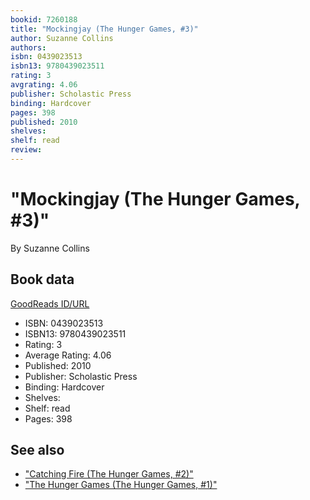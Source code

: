 ```yaml
---
bookid: 7260188
title: "Mockingjay (The Hunger Games, #3)"
author: Suzanne Collins
authors: 
isbn: 0439023513
isbn13: 9780439023511
rating: 3
avgrating: 4.06
publisher: Scholastic Press
binding: Hardcover
pages: 398
published: 2010
shelves: 
shelf: read
review: 
---
```


# "Mockingjay (The Hunger Games, #3)"

By Suzanne Collins

## Book data

[GoodReads ID/URL](https://www.goodreads.com/book/show/7260188)

- ISBN: 0439023513
- ISBN13: 9780439023511
- Rating: 3
- Average Rating: 4.06
- Published: 2010
- Publisher: Scholastic Press
- Binding: Hardcover
- Shelves: 
- Shelf: read
- Pages: 398


## See also

- ["Catching Fire (The Hunger Games, #2)"](Catching_Fire_The_Hunger_Games__2.md)
- ["The Hunger Games (The Hunger Games, #1)"](The_Hunger_Games_The_Hunger_Games__1.md)
